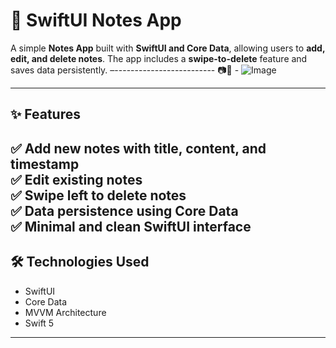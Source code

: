 # 📒 SwiftUI Notes App

A simple **Notes App** built with **SwiftUI and Core Data**, allowing users to **add, edit, and delete notes**. The app includes a **swipe-to-delete** feature and saves data persistently.
–-------------------------
📷📸 - 
![Image](https://github.com/user-attachments/assets/432187fe-e853-4d1f-9182-fa9fd0db74f4)


---

## ✨ Features
✅ Add new notes with title, content, and timestamp  
✅ Edit existing notes  
✅ Swipe left to delete notes  
✅ Data persistence using Core Data  
✅ Minimal and clean SwiftUI interface  
-----------------------------------------

## 🛠️ Technologies Used
- SwiftUI  
- Core Data  
- MVVM Architecture  
- Swift 5  
---
